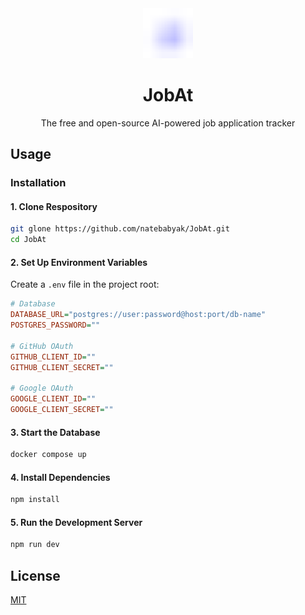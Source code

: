 <div align="center">
    <img alt="JobAt" src="./src/lib/assets/favicon.svg" width="80" />
</div>
<h1 align="center">JobAt</h1>
<p align="center">The free and open-source AI-powered job application tracker</p>

## Usage

### Installation

#### 1. Clone Respository

```sh
git glone https://github.com/natebabyak/JobAt.git
cd JobAt
```

#### 2. Set Up Environment Variables

Create a `.env` file in the project root:

```ini
# Database
DATABASE_URL="postgres://user:password@host:port/db-name"
POSTGRES_PASSWORD=""

# GitHub OAuth
GITHUB_CLIENT_ID=""
GITHUB_CLIENT_SECRET=""

# Google OAuth
GOOGLE_CLIENT_ID=""
GOOGLE_CLIENT_SECRET=""
```

#### 3. Start the Database

```sh
docker compose up
```

#### 4. Install Dependencies

```sh
npm install
```

#### 5. Run the Development Server

```sh
npm run dev
```

## License

[MIT](https://github.com/natebabyak/JobAt/blob/main/LICENSE.txt)
